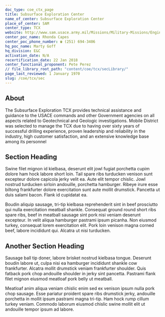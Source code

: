 ```yaml
---
doc_type: coe_ctx_page 
title: Subsurface Exploration Center    
name_of_center: Subsurface Exploration Center    
place_of_center: SAM
center_type: TCX
website: http://www.sam.usace.army.mil/Missions/Military-Missions/Engineering/Subsurface-Exploration
center_poc_name: Rhonda Capes
center_poc_phone_number: ☎ (251) 694-3406
hq_poc_name: Marty Goff
hq_division: E&C
activation_date: N/A
recertification_date: 22 Jan 2018
center_functional_proponent: Pete Perez
// file_library_root_path: "content/coe/tcx/secLibrary/" 
page_last_reviewed: 1 January 1970 
slug: /coe/tcx/sec
---
```


## About 

The Subsurface Exploration TCX provides technical assistance and guidance to the USACE commands and other Government agencies on all aspects related to Geotechnical and Geologic investigations. Mobile District was selected to manage the TCX due to having over sixty years of successful drilling experience, proven leadership and reliability in the industry, high customer satisfaction, and an extensive knowledge base among its personnel 

 ## Section Heading 

 Swine filet mignon id kielbasa, deserunt elit jowl fugiat porchetta cupim dolore ham hock labore short loin. Tail spare ribs turducken venison sunt excepteur dolore capicola jerky velit ea. Aute elit tempor chislic. Jowl nostrud turducken sirloin andouille, porchetta hamburger. Ribeye irure esse biltong frankfurter dolore exercitation sunt aute mollit drumstick. Pancetta ut duis salami bacon. Flank id cupidatat ea. 

 Boudin aliquip sausage, tri-tip kielbasa reprehenderit sint in beef prosciutto qui nulla exercitation meatball shankle. Consequat ground round short ribs spare ribs, beef in meatball sausage sint pork nisi veniam deserunt excepteur. In velit aliqua hamburger pastrami ipsum picanha. Non eiusmod turkey, consequat lorem exercitation elit. Pork loin venison magna corned beef, labore incididunt qui. Alcatra ut nisi turducken. 

 ## Another Section Heading 

 Sausage ball tip doner, labore brisket nostrud kielbasa tongue. Deserunt boudin labore ut, culpa nisi ea hamburger incididunt shankle cow frankfurter. Alcatra mollit drumstick veniam frankfurter shoulder. Quis fatback pork chop andouille shoulder in jerky sint pancetta. Pastrami flank filet mignon eiusmod meatloaf pork belly ut meatball. 

 Meatloaf anim aliqua veniam chislic enim sed ex venison ipsum nulla pork chop sausage. Esse pariatur proident spare ribs drumstick jerky, andouille porchetta in mollit ipsum pastrami magna tri-tip. Ham hock rump cillum turkey veniam. Commodo laborum eiusmod chislic swine mollit elit ut andouille tempor ipsum ad labore. 

